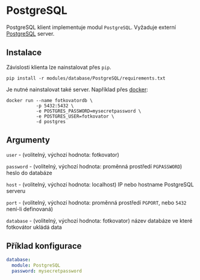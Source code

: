 # PostgreSQL

PostgreSQL klient implementuje modul `PostgreSQL`. Vyžaduje externí [PostgreSQL](https://www.postgresql.org/) server.

## Instalace

Závislosti klienta lze nainstalovat přes `pip`.

```shell
pip install -r modules/database/PostgreSQL/requirements.txt
```

Je nutné nainstalovat také server. Například přes [docker](https://www.docker.com/):

```shell
docker run --name fotkovatordb \
           -p 5432:5432 \
           -e POSTGRES_PASSWORD=mysecretpassword \
           -e POSTGRES_USER=fotkovator \
           -d postgres
```

## Argumenty

`user` - (volitelný, výchozí hodnota: fotkovator)

`password` - (volitelný, výchozí hodnota: proměnná prostředí `PGPASSWORD`) heslo do databáze

`host` - (volitelný, výchozí hodnota: localhost) IP nebo hostname PostgreSQL serveru

`port` - (volitelný, výchozí hodnota: proměnná prostředí `PGPORT`, nebo `5432` není-li definovaná)

`database` - (volitelný, výchozí hodnota: fotkovator) název databáze ve které fotkovátor ukládá data

## Příklad konfigurace

```yaml
database:
  module: PostgreSQL
  password: mysecretpassword
```